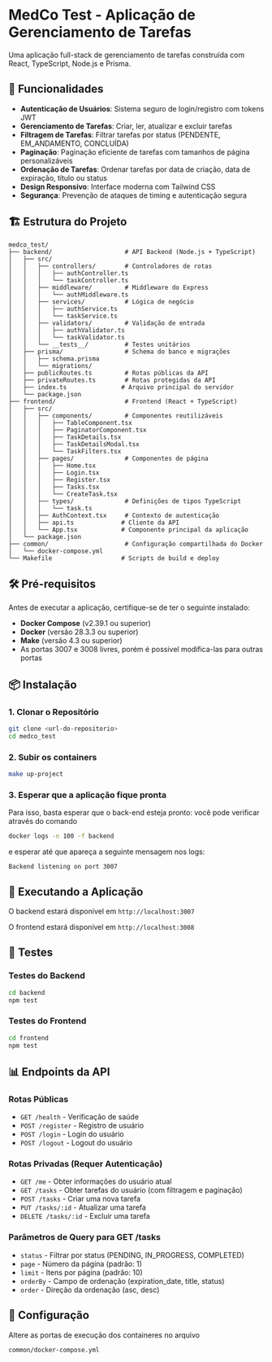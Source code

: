 # MedCo Test - Aplicação de Gerenciamento de Tarefas

Uma aplicação full-stack de gerenciamento de tarefas construída com React, TypeScript, Node.js e Prisma.

## 🚀 Funcionalidades

- **Autenticação de Usuários**: Sistema seguro de login/registro com tokens JWT
- **Gerenciamento de Tarefas**: Criar, ler, atualizar e excluir tarefas
- **Filtragem de Tarefas**: Filtrar tarefas por status (PENDENTE, EM_ANDAMENTO, CONCLUÍDA)
- **Paginação**: Paginação eficiente de tarefas com tamanhos de página personalizáveis
- **Ordenação de Tarefas**: Ordenar tarefas por data de criação, data de expiração, título ou status
- **Design Responsivo**: Interface moderna com Tailwind CSS
- **Segurança**: Prevenção de ataques de timing e autenticação segura

## 🏗️ Estrutura do Projeto

```
medco_test/
├── backend/                    # API Backend (Node.js + TypeScript)
│   ├── src/
│   │   ├── controllers/        # Controladores de rotas
│   │   │   ├── authController.ts
│   │   │   └── taskController.ts
│   │   ├── middleware/         # Middleware do Express
│   │   │   └── authMiddleware.ts
│   │   ├── services/           # Lógica de negócio
│   │   │   ├── authService.ts
│   │   │   └── taskService.ts
│   │   ├── validators/         # Validação de entrada
│   │   │   ├── authValidator.ts
│   │   │   └── taskValidator.ts
│   │   └── __tests__/          # Testes unitários
│   ├── prisma/                 # Schema do banco e migrações
│   │   ├── schema.prisma
│   │   └── migrations/
│   ├── publicRoutes.ts         # Rotas públicas da API
│   ├── privateRoutes.ts        # Rotas protegidas da API
│   ├── index.ts               # Arquivo principal do servidor
│   └── package.json
├── frontend/                   # Frontend (React + TypeScript)
│   ├── src/
│   │   ├── components/         # Componentes reutilizáveis
│   │   │   ├── TableComponent.tsx
│   │   │   ├── PaginatorComponent.tsx
│   │   │   ├── TaskDetails.tsx
│   │   │   ├── TaskDetailsModal.tsx
│   │   │   └── TaskFilters.tsx
│   │   ├── pages/              # Componentes de página
│   │   │   ├── Home.tsx
│   │   │   ├── Login.tsx
│   │   │   ├── Register.tsx
│   │   │   ├── Tasks.tsx
│   │   │   └── CreateTask.tsx
│   │   ├── types/              # Definições de tipos TypeScript
│   │   │   └── task.ts
│   │   ├── AuthContext.tsx     # Contexto de autenticação
│   │   ├── api.ts             # Cliente da API
│   │   └── App.tsx            # Componente principal da aplicação
│   └── package.json
├── common/                     # Configuração compartilhada do Docker
│   └── docker-compose.yml
└── Makefile                   # Scripts de build e deploy
```

## 🛠️ Pré-requisitos

Antes de executar a aplicação, certifique-se de ter o seguinte instalado:

- **Docker Compose** (v2.39.1 ou superior)
- **Docker** (versão 28.3.3 ou superior)
- **Make** (versão 4.3 ou superior)
- As portas 3007 e 3008 livres, porém é possivel modifica-las para outras portas

## 📦 Instalação

### 1. Clonar o Repositório

```bash
git clone <url-do-repositorio>
cd medco_test
```

### 2. Subir os containers

```bash
make up-project
```

### 3. Esperar que a aplicação fique pronta

Para isso, basta esperar que o back-end esteja pronto: você pode verificar através
do comando

```bash
docker logs -n 100 -f backend
```

e esperar até que apareça a seguinte mensagem nos logs:
```
Backend listening on port 3007
```

## 🚀 Executando a Aplicação

O backend estará disponível em `http://localhost:3007`

O frontend estará disponível em `http://localhost:3008`

## 🧪 Testes

### Testes do Backend
```bash
cd backend
npm test
```

### Testes do Frontend
```bash
cd frontend
npm test
```

## 📊 Endpoints da API

### Rotas Públicas
- `GET /health` - Verificação de saúde
- `POST /register` - Registro de usuário
- `POST /login` - Login do usuário
- `POST /logout` - Logout do usuário

### Rotas Privadas (Requer Autenticação)
- `GET /me` - Obter informações do usuário atual
- `GET /tasks` - Obter tarefas do usuário (com filtragem e paginação)
- `POST /tasks` - Criar uma nova tarefa
- `PUT /tasks/:id` - Atualizar uma tarefa
- `DELETE /tasks/:id` - Excluir uma tarefa

### Parâmetros de Query para GET /tasks
- `status` - Filtrar por status (PENDING, IN_PROGRESS, COMPLETED)
- `page` - Número da página (padrão: 1)
- `limit` - Itens por página (padrão: 10)
- `orderBy` - Campo de ordenação (expiration_date, title, status)
- `order` - Direção da ordenação (asc, desc)

## 🔧 Configuração
 Altere as portas de execução dos containeres no arquivo
 ```
 common/docker-compose.yml
 ```
